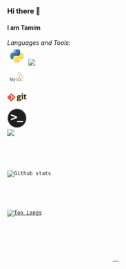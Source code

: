 ### Hi there 👋
<!-- Header -->
#### I am Tamim

<!-- Current Projects -->
<!-- *The projects I am currently working on:*

[![ReadMe Card](https://github-readme-stats.vercel.app/api/pin/?username=tamim662&repo=Yolo-Fish)](https://github.com/tamim662/Yolo-Fish)

<br />
 -->

<!-- Language and Tools -->
*Languages and Tools:*  
<code><img height="45" src="https://raw.githubusercontent.com/github/explore/80688e429a7d4ef2fca1e82350fe8e3517d3494d/topics/python/python.png"></code>
<code><img height="45" src="https://img.icons8.com/color/50/000000/c-programming.png"/>
<code><img height="45" src="https://raw.githubusercontent.com/github/explore/80688e429a7d4ef2fca1e82350fe8e3517d3494d/topics/mysql/mysql.png"></code>
<code><img height="45" src="https://raw.githubusercontent.com/github/explore/80688e429a7d4ef2fca1e82350fe8e3517d3494d/topics/git/git.png"></code>
<code><img height="45" src="https://raw.githubusercontent.com/github/explore/80688e429a7d4ef2fca1e82350fe8e3517d3494d/topics/terminal/terminal.png"></code>
<code><img height="45" src="https://upload.wikimedia.org/wikipedia/commons/thumb/9/92/LaTeX_logo.svg/1280px-LaTeX_logo.svg.png"></code>



<!-- Github Stats -->
![Github stats](https://github-readme-stats.vercel.app/api?username=tamim662&show_icons=true&hide_border=true)



<!-- Top Language -->
[![Top Langs](https://github-readme-stats.vercel.app/api/top-langs/?username=tamim662)](https://github.com/tamim662/github-readme-stats)


<!-- Contact Me -->
<div align='center'>
  <a href="https://www.linkedin.com/in/abdullah-al-muksit-tamim/>
    <img src="https://img.icons8.com/color/24/000000/linkedin.png"/>
  </a>
  
</div>


<!-- Visitor Count 
![visitors](https://visitor-badge.laobi.icu/badge?page_id=oii-nasif.oii-nasif)
[![HitCount](http://hits.dwyl.com/oii-nasif/oii-nasif.svg)](http://hits.dwyl.com/oii-nasif/oii-nasif)
 -->
<!--
**tamim662/tamim662** is a ✨ _special_ ✨ repository because its `README.md` (this file) appears on your GitHub profile.


